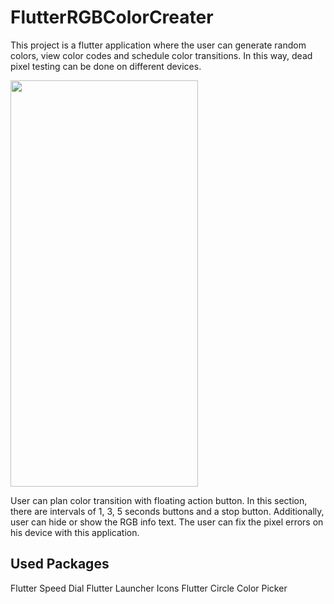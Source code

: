 ﻿# FlutterRGBColorCreater

This project is a flutter application where the user can generate random colors, view color codes and schedule color transitions. In this way, dead pixel testing can be done on different devices.

<img src="https://github.com/erdemsaray/flutter_dead_pixel_tester/blob/master/RGBCreater.gif" width="300" height="650"/>


User can plan color transition with floating action button. In this section, there are intervals of 1, 3, 5 seconds buttons and a stop button. Additionally, user can hide or show the RGB info text. The user can fix the pixel errors on his device with this application.

## Used Packages
Flutter Speed Dial
Flutter Launcher Icons
Flutter Circle Color Picker

